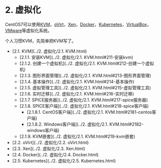 # 2. 虚拟化

CentOS7可以使用[KVM](https://www.linux-kvm.org/page/Main_Page)，[oVirt](https://www.ovirt.org/)，[Xen](https://www.xenproject.org/)，[Docker](https://www.docker.com/)，[Kubernetes](https://kubernetes.io/)，[VirtualBox](https://www.virtualbox.org/)，[VMware](https://www.vmware.com/cn.html)等虚拟化系统。

个人习惯KVM，先简单把KVM写了。

* [2.1. KVM](../2. 虚拟化/2.1. KVM.html)
  * [2.1.1. 安装KVM](../2. 虚拟化/2.1. KVM.html#211-安装kvm)
  * [2.1.2. 创建一个虚拟机](../2. 虚拟化/2.1. KVM.html#212-创建一个虚拟机)
  * [2.1.3. 图形界面管理](../2. 虚拟化/2.1. KVM.html#213-图形界面管理)
  * [2.1.4. 基本操作](../2. 虚拟化/2.1. KVM.html#214-基本操作)
  * [2.1.5. 虚拟管理工具](../2. 虚拟化/2.1. KVM.html#215-虚拟管理工具)
  * [2.1.6. 实时迁移](../2. 虚拟化/2.1. KVM.html#216-实时迁移)
  * [2.1.7. SPICE服务器](../2. 虚拟化/2.1. KVM.html#217-spice服务器)
  * [2.1.8. SPICE客户端](../2. 虚拟化/2.1. KVM.html#218-spice客户端)
     * [2.1.8.1. CentOS客户端](../2. 虚拟化/2.1. KVM.html#2181-centos客户端)
     * [2.1.8.2. Windows客户端](../2. 虚拟化/2.1. KVM.html#2182-windows客户端)
  * [2.1.9. KVM嵌套](../2. 虚拟化/2.1. KVM.html#219-kvm嵌套)
* [2.2. oVirt](../2. 虚拟化/2.2. oVirt.html)
* [2.3. Xen](../2. 虚拟化/2.3. Xen.html)
* [2.4. Docker](../2. 虚拟化/2.4. Docker.html)
* [2.5. Kubernetes](../2. 虚拟化/2.5. Kubernetes.html)

